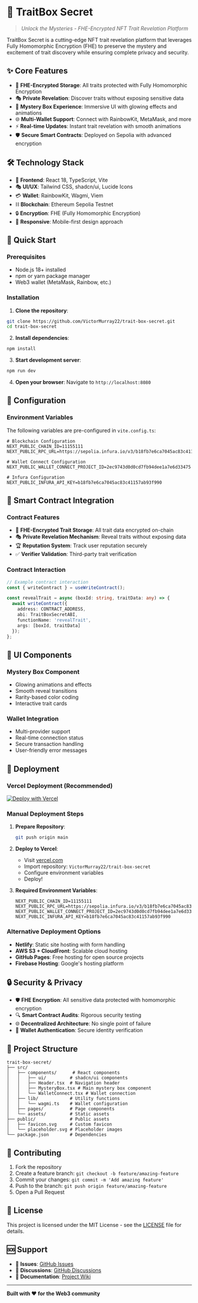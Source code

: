 # 🔮 TraitBox Secret

> *Unlock the Mysteries - FHE-Encrypted NFT Trait Revelation Platform*

TraitBox Secret is a cutting-edge NFT trait revelation platform that leverages Fully Homomorphic Encryption (FHE) to preserve the mystery and excitement of trait discovery while ensuring complete privacy and security.

## ✨ Core Features

- 🔐 **FHE-Encrypted Storage**: All traits protected with Fully Homomorphic Encryption
- 🎭 **Private Revelation**: Discover traits without exposing sensitive data
- 💎 **Mystery Box Experience**: Immersive UI with glowing effects and animations
- 🌐 **Multi-Wallet Support**: Connect with RainbowKit, MetaMask, and more
- ⚡ **Real-time Updates**: Instant trait revelation with smooth animations
- 🛡️ **Secure Smart Contracts**: Deployed on Sepolia with advanced encryption

## 🛠️ Technology Stack

- 🎨 **Frontend**: React 18, TypeScript, Vite
- 🎭 **UI/UX**: Tailwind CSS, shadcn/ui, Lucide Icons
- 💳 **Wallet**: RainbowKit, Wagmi, Viem
- ⛓️ **Blockchain**: Ethereum Sepolia Testnet
- 🔒 **Encryption**: FHE (Fully Homomorphic Encryption)
- 📱 **Responsive**: Mobile-first design approach

## 🚀 Quick Start

### Prerequisites

- Node.js 18+ installed
- npm or yarn package manager
- Web3 wallet (MetaMask, Rainbow, etc.)

### Installation

1. **Clone the repository**:
```bash
git clone https://github.com/VictorMurray22/trait-box-secret.git
cd trait-box-secret
```

2. **Install dependencies**:
```bash
npm install
```

3. **Start development server**:
```bash
npm run dev
```

4. **Open your browser**:
Navigate to `http://localhost:8080`

## 🔧 Configuration

### Environment Variables

The following variables are pre-configured in `vite.config.ts`:

```env
# Blockchain Configuration
NEXT_PUBLIC_CHAIN_ID=11155111
NEXT_PUBLIC_RPC_URL=https://sepolia.infura.io/v3/b18fb7e6ca7045ac83c41157ab93f990

# Wallet Connect Configuration
NEXT_PUBLIC_WALLET_CONNECT_PROJECT_ID=2ec9743d0d0cd7fb94dee1a7e6d33475

# Infura Configuration
NEXT_PUBLIC_INFURA_API_KEY=b18fb7e6ca7045ac83c41157ab93f990
```

## 🎯 Smart Contract Integration

### Contract Features

- 🔐 **FHE-Encrypted Trait Storage**: All trait data encrypted on-chain
- 🎭 **Private Revelation Mechanism**: Reveal traits without exposing data
- 🏆 **Reputation System**: Track user reputation securely
- ✅ **Verifier Validation**: Third-party trait verification

### Contract Interaction

```typescript
// Example contract interaction
const { writeContract } = useWriteContract();

const revealTrait = async (boxId: string, traitData: any) => {
  await writeContract({
    address: CONTRACT_ADDRESS,
    abi: TraitBoxSecretABI,
    functionName: 'revealTrait',
    args: [boxId, traitData]
  });
};
```

## 🎨 UI Components

### Mystery Box Component
- Glowing animations and effects
- Smooth reveal transitions
- Rarity-based color coding
- Interactive trait cards

### Wallet Integration
- Multi-provider support
- Real-time connection status
- Secure transaction handling
- User-friendly error messages

## 🚀 Deployment

### Vercel Deployment (Recommended)

[![Deploy with Vercel](https://vercel.com/button)](https://vercel.com/new/clone?repository-url=https://github.com/VictorMurray22/trait-box-secret)

### Manual Deployment Steps

1. **Prepare Repository**:
   ```bash
   git push origin main
   ```

2. **Deploy to Vercel**:
   - Visit [vercel.com](https://vercel.com)
   - Import repository: `VictorMurray22/trait-box-secret`
   - Configure environment variables
   - Deploy!

3. **Required Environment Variables**:
   ```env
   NEXT_PUBLIC_CHAIN_ID=11155111
   NEXT_PUBLIC_RPC_URL=https://sepolia.infura.io/v3/b18fb7e6ca7045ac83c41157ab93f990
   NEXT_PUBLIC_WALLET_CONNECT_PROJECT_ID=2ec9743d0d0cd7fb94dee1a7e6d33475
   NEXT_PUBLIC_INFURA_API_KEY=b18fb7e6ca7045ac83c41157ab93f990
   ```

### Alternative Deployment Options

- **Netlify**: Static site hosting with form handling
- **AWS S3 + CloudFront**: Scalable cloud hosting
- **GitHub Pages**: Free hosting for open source projects
- **Firebase Hosting**: Google's hosting platform

## 🔒 Security & Privacy

- 🛡️ **FHE Encryption**: All sensitive data protected with homomorphic encryption
- 🔍 **Smart Contract Audits**: Rigorous security testing
- 🌐 **Decentralized Architecture**: No single point of failure
- 🔑 **Wallet Authentication**: Secure identity verification

## 📁 Project Structure

```
trait-box-secret/
├── src/
│   ├── components/      # React components
│   │   ├── ui/         # shadcn/ui components
│   │   ├── Header.tsx  # Navigation header
│   │   ├── MysteryBox.tsx # Main mystery box component
│   │   └── WalletConnect.tsx # Wallet connection
│   ├── lib/            # Utility functions
│   │   └── wagmi.ts    # Wallet configuration
│   ├── pages/          # Page components
│   └── assets/         # Static assets
├── public/             # Public assets
│   ├── favicon.svg     # Custom favicon
│   └── placeholder.svg # Placeholder images
└── package.json        # Dependencies
```

## 🤝 Contributing

1. Fork the repository
2. Create a feature branch: `git checkout -b feature/amazing-feature`
3. Commit your changes: `git commit -m 'Add amazing feature'`
4. Push to the branch: `git push origin feature/amazing-feature`
5. Open a Pull Request

## 📄 License

This project is licensed under the MIT License - see the [LICENSE](LICENSE) file for details.

## 🆘 Support

- 📧 **Issues**: [GitHub Issues](https://github.com/VictorMurray22/trait-box-secret/issues)
- 💬 **Discussions**: [GitHub Discussions](https://github.com/VictorMurray22/trait-box-secret/discussions)
- 📖 **Documentation**: [Project Wiki](https://github.com/VictorMurray22/trait-box-secret/wiki)

---

**Built with ❤️ for the Web3 community**
